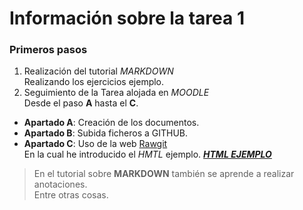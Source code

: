 # Información sobre la tarea 1

### Primeros pasos

1. Realización del tutorial _MARKDOWN_  
Realizando los ejercicios ejemplo.
2. Seguimiento de la Tarea alojada en _MOODLE_  
Desde el paso **A** hasta el **C**.  
* **Apartado A**: Creación de los documentos.  
* **Apartado B**: Subida ficheros a GITHUB.  
* **Apartado C**: Uso de la web [Rawgit](https://rawgit.com/)  
En la cual he introducido el _HMTL_ ejemplo. **_[HTML EJEMPLO](https://rawgit.com/catxe12/Tarea1/Tare1-V1/Tarea1.html)_**

>En el tutorial sobre **MARKDOWN** también se aprende a realizar anotaciones.  
Entre otras cosas.
 
